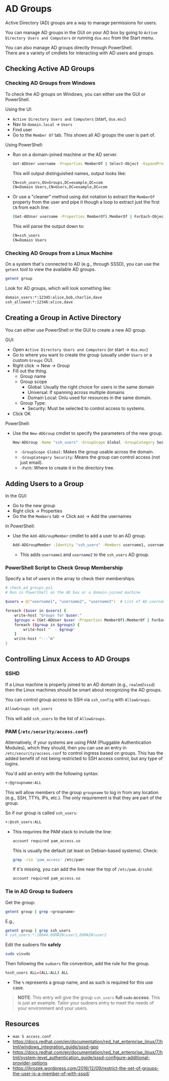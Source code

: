 # AD Groups

Active Directory (AD) groups are a way to manage permissions for users.  

You can manage AD groups in the GUI on your AD box by going to 
`Active Directory Users and Computers` or running `dsa.msc` from the Start menu.  

You can also manage AD groups directly through PowerShell.  
There are a variety of cmdlets for interacting with AD users and groups.  

## Checking Active AD Groups

### Checking AD Groups from Windows

To check the AD groups on Windows, you can either use the GUI or PowerShell.  

Using the UI:

- `Active Directory Users and Computers` (start, `dsa.msc`)
- Nav to `domain.local` -> `Users`
- Find user
- Go to the `Member Of` tab. This shows all AD groups the user is part of.  


Using PowerShell:

- Run on a domain-joined machine or the AD server.  
  ```sh
  Get-ADUser username -Properties MemberOf | Select-Object -ExpandProperty MemberOf
  ```
  This will output distinguished names, output looks like:
  ```txt
  CN=ssh_users,OU=Groups,DC=example,DC=com
  CN=Domain Users,CN=Users,DC=example,DC=com
  ```

- Or use a "cleaner" method using dot notation to extract the `MemberOf` property
  from the user and pipe it though a loop to extract just the first `CN` from each line:
  ```sh
  (Get-ADUser username -Properties MemberOf).MemberOf | ForEach-Object { ($_ -split ',' )[0]}
  ```
  This will parse the output down to:
  ```txt
  CN=ssh_users
  CN=Domain Users
  ```

### Checking AD Groups from a Linux Machine

On a system that's connected to AD (e.g., through SSSD), you can use the `getent`
tool to view the available AD groups.  
```bash
getent group
```

Look for AD groups, which will look something like:
```bash
domain_users:*:12345:alice,bob,charlie,dave
ssh_allowed:*:12346:alice,dave
```


## Creating a Group in Active Directory

You can either use PowerShell or the GUI to create a new AD group.  

GUI:
- Open `Active Directory Users and Computers` (or start -> `dsa.msc`)
- Go to where you want to create the group (usually under `Users` or a custom `Groups` OU).  
- Right click -> New -> Group
- Fill out the thing.  
    - Group name
    - Group scope
        - Global: Usually the right choice for users in the same domain
        - Universal: If spanning across multiple domains
        - Domain Local: Onlu used for resources in the same domain.  
    - Group Type: 
        - Security: Must be selected to control access to systems.  
- Click OK

PowerShell:

- Use the `New-ADGroup` cmdlet to specify the parameters of the new group.  
  ```sh
  New-ADGroup -Name "ssh_users" -GroupScope Global -GroupCategory Security -Path "CN=Users,DC=example,DC=com"
  ```
    - `-GroupScope Global`: Makes the group usable across the domain.  
    - `-GroupCategory Security`: Means the group can control access (not just email).  
    - `-Path`: Where to create it in the directory tree.  

## Adding Users to a Group

In the GUI:

- Go to the new group
- Right click -> Properties
- Go the the `Members` tab -> Click `Add` -> Add the usernames

In PowerShell:  

- Use the `Add-ADGroupMember` cmdlet to add a user to an AD group.  
  ```sh
  Add-ADGroupMember -Identity "ssh_users" -Members username1, username2
  ```
    - This adds `username1` and `username2` to the `ssh_users` AD group.  



### PowerShell Script to Check Group Membership

Specify a list of users in the array to check their memberships.  

```sh
# check_ad_groups.ps1
# Run in PowerShell on the AD box or a domain-joined machine 

$users = @("username1", "username2", "username3")  # List of AD usernames to check

foreach ($user in $users) {
    write-host "Groups for $user:"
    $groups = (Get-ADUser $user -Properties MemberOf).MemberOf | ForEach-Object { ($_ -split ',')[0] }
    foreach ($group in $groups) {
        write-host "  - $group"
    }
    write-host "---`n"
}
```


## Controlling Linux Access to AD Groups

### SSHD
If a Linux machine is properly joined to an AD domain (e.g., `realmd`/`sssd`) then
the Linux machines should be smart about recognizing the AD groups.  

You can control group access to SSH via `ssh_config` with `AllowGroups`.  
```bash
AllowGroups ssh_users
```
This will add `ssh_users` to the list of `AllowGroups`.  


### PAM (`/etc/security/access.conf`)
Alternatively, if your systems are using PAM (Pluggable Authentication Modules),
which they should, then you can use an entry in `/etc/security/access.conf` to
control ingress based on groups. This has the added benefit of not being restricted
to SSH access control, but any type of logins.  

You'd add an entry with the following syntax:
```bash
+:@groupname:ALL
```
This will allow members of the group `groupname` to log in from any location (e.g.,
SSH, TTYs, IPs, etc.). The only requirement is that they are part of the group.  

So if our group is called `ssh_users`:
```bash
+:@ssh_users:ALL
```

- This requrires the PAM stack to include the line:
  ```bash
  account required pam_access.so
  ```
  This is usually the default (at least on Debian-based systems). Check:
  ```bash
  grep -rin 'pam_access' /etc/pam*
  ```
  If it's missing, you can add the line near the top of `/etc/pam.d/sshd`:
  ```bash
  account required pam_access.so
  ```

### Tie in AD Group to Sudoers

Get the group:
```bash
getent group | grep <groupname>
```
E.g.,
```bash
getent group | grep ssh_users
# ssh_users:*:10044:DOMAIN\user1,DOMAIN\user2
```

Edit the sudoers file **safely**
```bash
sudo visudo
```

Then following the `sudoers` file convention, add the rule for the group.  
```bash
%ssh_users ALL=(ALL:ALL) ALL
```

- The `%` represents a group name, and as such is required for this use case.  

> **NOTE**: This entry will give the group `ssh_users` **full `sudo` access**. This 
> is just an example. Tailor your sudoers entry to meet the needs of your environment 
> and your users.  




## Resources

- `man 5 access.conf`
- <https://docs.redhat.com/en/documentation/red_hat_enterprise_linux/7/html/windows_integration_guide/sssd-gpo>
- <https://docs.redhat.com/en/documentation/red_hat_enterprise_linux/7/html/system-level_authentication_guide/sssd-configure-additional-provider-options>
- <https://jhrozek.wordpress.com/2016/12/09/restrict-the-set-of-groups-the-user-is-a-member-of-with-sssd/>

